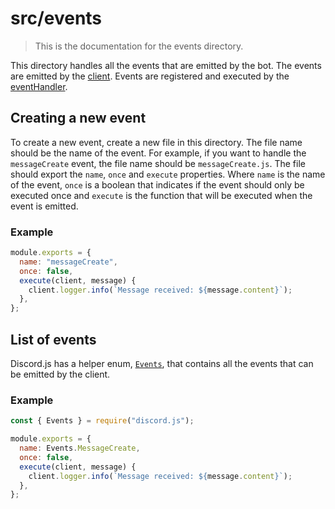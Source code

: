 # src/events

> This is the documentation for the events directory.

This directory handles all the events that are emitted by the bot. The events are emitted by the [client].
Events are registered and executed by the [eventHandler](../handlers/eventHandler.js).

## Creating a new event

To create a new event, create a new file in this directory. The file name should be the name of the event. For example,
if you want to handle the `messageCreate` event, the file name should be `messageCreate.js`. The file should export the
`name`, `once` and `execute` properties. Where `name` is the name of the event, `once` is a boolean that indicates if the
event should only be executed once and `execute` is the function that will be executed when the event is emitted.

### Example

```js
module.exports = {
  name: "messageCreate",
  once: false,
  execute(client, message) {
    client.logger.info(`Message received: ${message.content}`);
  },
};
```

## List of events

Discord.js has a helper enum, [`Events`][events], that contains all the events that can be emitted by the client.

### Example

```js
const { Events } = require("discord.js");

module.exports = {
  name: Events.MessageCreate,
  once: false,
  execute(client, message) {
    client.logger.info(`Message received: ${message.content}`);
  },
};
```

[client]: https://discord.js.org/docs/packages/core/0.5.0/Client:Class
[events]: https://discord.js.org/docs/packages/discord.js/main/Events:Enum
